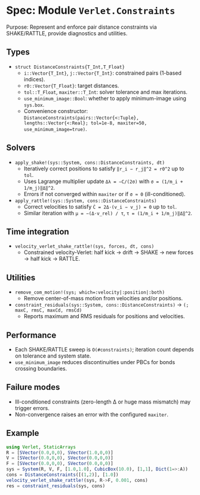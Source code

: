 # Spec: Module `Verlet.Constraints`

Purpose: Represent and enforce pair distance constraints via SHAKE/RATTLE, provide diagnostics and utilities.

## Types

- `struct DistanceConstraints{T_Int,T_Float}`
  - `i::Vector{T_Int}`, `j::Vector{T_Int}`: constrained pairs (1-based indices).
  - `r0::Vector{T_Float}`: target distances.
  - `tol::T_Float`, `maxiter::T_Int`: solver tolerance and max iterations.
  - `use_minimum_image::Bool`: whether to apply minimum-image using `sys.box`.
  - Convenience constructor: `DistanceConstraints(pairs::Vector{<:Tuple}, lengths::Vector{<:Real}; tol=1e-8, maxiter=50, use_minimum_image=true)`.

## Solvers

- `apply_shake!(sys::System, cons::DistanceConstraints, dt)`
  - Iteratively correct positions to satisfy `‖r_i − r_j‖^2 = r0^2` up to `tol`.
  - Uses Lagrange multiplier update `Δλ = −C/(2σ)` with `σ = (1/m_i + 1/m_j)‖Δ‖^2`.
  - Errors if not converged within `maxiter` or if `σ ≈ 0` (ill-conditioned).
- `apply_rattle!(sys::System, cons::DistanceConstraints)`
  - Correct velocities to satisfy `Ċ = 2Δ⋅(v_i − v_j) = 0` up to `tol`.
  - Similar iteration with `μ = −(Δ⋅v_rel) / τ`, `τ = (1/m_i + 1/m_j)‖Δ‖^2`.

## Time integration

- `velocity_verlet_shake_rattle!(sys, forces, dt, cons)`
  - Constrained velocity-Verlet: half kick → drift → SHAKE → new forces → half kick → RATTLE.

## Utilities

- `remove_com_motion!(sys; which=:velocity|:position|:both)`
  - Remove center-of-mass motion from velocities and/or positions.
- `constraint_residuals(sys::System, cons::DistanceConstraints)` → `(; maxC, rmsC, maxCd, rmsCd)`
  - Reports maximum and RMS residuals for positions and velocities.

## Performance

- Each SHAKE/RATTLE sweep is `O(#constraints)`; iteration count depends on tolerance and system state.
- `use_minimum_image` reduces discontinuities under PBCs for bonds crossing boundaries.

## Failure modes

- Ill-conditioned constraints (zero-length Δ or huge mass mismatch) may trigger errors.
- Non-convergence raises an error with the configured `maxiter`.

## Example

```julia
using Verlet, StaticArrays
R = [SVector(0.0,0,0), SVector(1.0,0,0)]
V = [SVector(0.0,0,0), SVector(0.0,0,0)]
F = [SVector(0.0,0,0), SVector(0.0,0,0)]
sys = System(R, V, F, [1.0,1.0], CubicBox(10.0), [1,1], Dict(1=>:A))
cons = DistanceConstraints([(1,2)], [1.0])
velocity_verlet_shake_rattle!(sys, R->F, 0.001, cons)
res = constraint_residuals(sys, cons)
```

